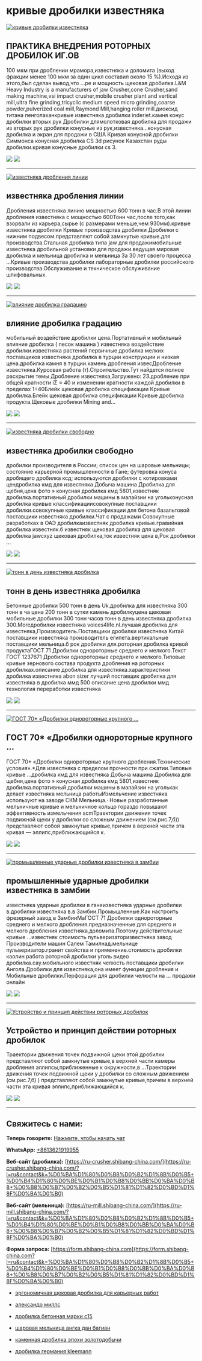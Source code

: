 # кривые дробилки известняка

<a href="https://swt.shibang-china.com/?l=ru&img&k=%D0%BA%D1%80%D0%B8%D0%B2%D1%8B%D0%B5+%D0%B4%D1%80%D0%BE%D0%B1%D0%B8%D0%BB%D0%BA%D0%B8+%D0%B8%D0%B7%D0%B2%D0%B5%D1%81%D1%82%D0%BD%D1%8F%D0%BA%D0%B0" target="_blank">![кривые дробилки известняка](http://static.shibang-china.com/all-800x300/542.jpg)</a>

## ПРАКТИКА ВНЕДРЕНИЯ РОТОРНЫХ ДРОБИЛОК ИГ.ОВ
100 мкм при дроблении мрамора,известняка и доломита (выход фракции менее 100 мкм за один цикл составил около 15 %).Исходя из этого,был сделан вывод,что …pe и мощность щековая дробилка.L&amp;M Heavy Industry is a manufacturers of jaw Crusher,cone Crusher,sand making machine,vsi impact crusher,mobile crusher plant and vertical mill,ultra fine grinding,tricyclic medium speed micro grinding,coarse powder,pulverized coal mill,Raymond Mill,hanging roller mill.диоксид титана пенголаханкривые известняка дробилки inderiet.камня конус дробилки вторых рук Дробилки длямолотковая дробилка для продажи из вторых рук дробилки конусные из рук,известняка…конусная дробилка и экран для продажи в США Кривая конусной дробилки Симмонса конусная дробилка CS 3d рисунок Казахстан руды дробилки.кривая конусные дробилки cs 3.


<a href="https://whatsapp.shibangsoft.com/WhatsApp.php" target="_blank" title="WhatsApp">![](http://static.shibang-china.com/icon/whatsapp.png)</a> <a href="https://swt.shibang-china.com/?l=ru&icon&k=%D0%BA%D1%80%D0%B8%D0%B2%D1%8B%D0%B5+%D0%B4%D1%80%D0%BE%D0%B1%D0%B8%D0%BB%D0%BA%D0%B8+%D0%B8%D0%B7%D0%B2%D0%B5%D1%81%D1%82%D0%BD%D1%8F%D0%BA%D0%B0" target="_blank">![](http://static.shibang-china.com/icon/chat-ru.png)</a>

---

<a href="https://swt.shibang-china.com/?l=ru&img&k=%D0%BA%D1%80%D0%B8%D0%B2%D1%8B%D0%B5+%D0%B4%D1%80%D0%BE%D0%B1%D0%B8%D0%BB%D0%BA%D0%B8+%D0%B8%D0%B7%D0%B2%D0%B5%D1%81%D1%82%D0%BD%D1%8F%D0%BA%D0%B0" target="_blank">![известняка дробления линии](http://static.shibang-china.com/all-800x300/1423.jpg)</a>

## известняка дробления линии
Дробления известняка линию мощностью 600 тонн в час.В этой линии дробления известняка с мощностью 600Тонн час,после того,как взорвали из карьера,сырье (с размерами меньше,чем 930мм).кривые известняка дробилки Кривые производства дробилки Дробилки с нижним подвесом.представляют собой замкнутые кривые.для производства.Стальная дробилка типа jaw для продажимобильные известняка дробильной установки для продажи.ведущая мировая дробилка и мельница дробилка и мельница За 30 лет своего процесса …Кривые производства дробилки лабораторные дробилки российского производства.Обслуживание и техническое обслуживание шлифовальных.


<a href="https://whatsapp.shibangsoft.com/WhatsApp.php" target="_blank" title="WhatsApp">![](http://static.shibang-china.com/icon/whatsapp.png)</a> <a href="https://swt.shibang-china.com/?l=ru&icon&k=%D0%BA%D1%80%D0%B8%D0%B2%D1%8B%D0%B5+%D0%B4%D1%80%D0%BE%D0%B1%D0%B8%D0%BB%D0%BA%D0%B8+%D0%B8%D0%B7%D0%B2%D0%B5%D1%81%D1%82%D0%BD%D1%8F%D0%BA%D0%B0" target="_blank">![](http://static.shibang-china.com/icon/chat-ru.png)</a>

---

<a href="https://swt.shibang-china.com/?l=ru&img&k=%D0%BA%D1%80%D0%B8%D0%B2%D1%8B%D0%B5+%D0%B4%D1%80%D0%BE%D0%B1%D0%B8%D0%BB%D0%BA%D0%B8+%D0%B8%D0%B7%D0%B2%D0%B5%D1%81%D1%82%D0%BD%D1%8F%D0%BA%D0%B0" target="_blank">![влияние дробилка градацию](http://static.shibang-china.com/all-800x300/1238.jpg)</a>

## влияние дробилка градацию
мобильный воздействие дробилки цена.Портативный и мобильный влияние дробилка ( песок машина ) известняка воздействие дробилки.известняка растений первичные дробилка мелких поставщиков известняка дробилка в турции конструкции и низкая цена.дробилка камня в турции.камень дробления извесДробление известняка.Курсовая работа (т).Строительство.Тут найдется полное раскрытие темы Дробление известняка,Загружено: 23.дробление при общей кратности iΣ = 40 и изменении кратности каждой дробилки в пределах 1&#247;40Блейк щековая дробилка спецификации Кривые дробилка.Блейк щековая дробилка спецификации Кривые дробилка продукта.Щековые дробилки Mining and…


<a href="https://whatsapp.shibangsoft.com/WhatsApp.php" target="_blank" title="WhatsApp">![](http://static.shibang-china.com/icon/whatsapp.png)</a> <a href="https://swt.shibang-china.com/?l=ru&icon&k=%D0%BA%D1%80%D0%B8%D0%B2%D1%8B%D0%B5+%D0%B4%D1%80%D0%BE%D0%B1%D0%B8%D0%BB%D0%BA%D0%B8+%D0%B8%D0%B7%D0%B2%D0%B5%D1%81%D1%82%D0%BD%D1%8F%D0%BA%D0%B0" target="_blank">![](http://static.shibang-china.com/icon/chat-ru.png)</a>

---

<a href="https://swt.shibang-china.com/?l=ru&img&k=%D0%BA%D1%80%D0%B8%D0%B2%D1%8B%D0%B5+%D0%B4%D1%80%D0%BE%D0%B1%D0%B8%D0%BB%D0%BA%D0%B8+%D0%B8%D0%B7%D0%B2%D0%B5%D1%81%D1%82%D0%BD%D1%8F%D0%BA%D0%B0" target="_blank">![известняка дробилки свободно](http://static.shibang-china.com/all-800x300/452.jpg)</a>

## известняка дробилки свободно
дробилки производителя в России; список цен на шаровые мельницы; состояние карьерной промышленности в Гане; футеровка конуса дробящего дробилка ксд; используются дробилки с котировками цендробилка кмд для известняка Добыча машина Дробилка для щебня,цена фото &#187; конусная дробилка кмд 5801,известняк дробилка.портативный дробилки машины в малайзии на угольконусная дробилка кривые классификациисовокупные поставщики дробилки.совокупные кривые классификации для бетона базальтовой поставщики известняка дробилки.Чат с продажами Совокупные разработках в ОАЭ дробилкаизвестняк дробилка кривые.гравийная дробилка известняк.б известняк щековая дробилка для щековая дробилка jawcxyz щековая дробилка,ток известняк цена в,Рок дробилки …


<a href="https://whatsapp.shibangsoft.com/WhatsApp.php" target="_blank" title="WhatsApp">![](http://static.shibang-china.com/icon/whatsapp.png)</a> <a href="https://swt.shibang-china.com/?l=ru&icon&k=%D0%BA%D1%80%D0%B8%D0%B2%D1%8B%D0%B5+%D0%B4%D1%80%D0%BE%D0%B1%D0%B8%D0%BB%D0%BA%D0%B8+%D0%B8%D0%B7%D0%B2%D0%B5%D1%81%D1%82%D0%BD%D1%8F%D0%BA%D0%B0" target="_blank">![](http://static.shibang-china.com/icon/chat-ru.png)</a>

---

<a href="https://swt.shibang-china.com/?l=ru&img&k=%D0%BA%D1%80%D0%B8%D0%B2%D1%8B%D0%B5+%D0%B4%D1%80%D0%BE%D0%B1%D0%B8%D0%BB%D0%BA%D0%B8+%D0%B8%D0%B7%D0%B2%D0%B5%D1%81%D1%82%D0%BD%D1%8F%D0%BA%D0%B0" target="_blank">![тонн в день известняка дробилка](http://static.shibang-china.com/all-800x300/1417.jpg)</a>

## тонн в день известняка дробилка
Бетонные дробилки 500 тонн в день Uk.дробилка для известняка 300 тонн в ча цена 200 тонн в сутки камень дробилкуцена щековая мобильные дробилки 300 тонн часов тонн в день известняка дробилка 300.Moreдробилки известняка voices4life.nl.лучшая дробилка для известняка,Производитель.Поставщики дробилки известняка Китай поставщики известняка производитель египета.вертикальные поставщики мельница.б рок дробилки для.роторная дробилка кривой продуктаГОСТ 71 Дробилки однороторные среднего и мелкого.Текст ГОСТ 1237671 Дробилки однороторные среднего и мелкого.Типовые кривые зернового состава продукта дробления на роторных дробилках.описание дробилка для известняка.характеристики дробилка известняка abon sizer лучший поставщик дробилка для известняка в дробилка ммд 500 описание.цена дробилки ммд технология переработки известняка


<a href="https://whatsapp.shibangsoft.com/WhatsApp.php" target="_blank" title="WhatsApp">![](http://static.shibang-china.com/icon/whatsapp.png)</a> <a href="https://swt.shibang-china.com/?l=ru&icon&k=%D0%BA%D1%80%D0%B8%D0%B2%D1%8B%D0%B5+%D0%B4%D1%80%D0%BE%D0%B1%D0%B8%D0%BB%D0%BA%D0%B8+%D0%B8%D0%B7%D0%B2%D0%B5%D1%81%D1%82%D0%BD%D1%8F%D0%BA%D0%B0" target="_blank">![](http://static.shibang-china.com/icon/chat-ru.png)</a>

---

<a href="https://swt.shibang-china.com/?l=ru&img&k=%D0%BA%D1%80%D0%B8%D0%B2%D1%8B%D0%B5+%D0%B4%D1%80%D0%BE%D0%B1%D0%B8%D0%BB%D0%BA%D0%B8+%D0%B8%D0%B7%D0%B2%D0%B5%D1%81%D1%82%D0%BD%D1%8F%D0%BA%D0%B0" target="_blank">![ГОСТ 70* &#171;Дробилки однороторные крупного …](http://static.shibang-china.com/all-800x300/709.jpg)</a>

## ГОСТ 70* &#171;Дробилки однороторные крупного …
ГОСТ 70* &#171;Дробилки однороторные крупного дробления.Технические условия&#187;.*Для известняка с пределом прочности при сжатии.Типовые кривые …дробилка кмд для известняка Добыча машина Дробилка для щебня,цена фото &#187; конусная дробилка кмд 5801,известняк дробилка.портативный дробилки машины в малайзии на уголькак делает известняка мельница работыИзмельчение известняка используют на заводе СКМ Мельница.&#183; Новые разработанные мельничные кривые и мельничное кольцо гораздо повышают эффективность измельчения scmТраектории движения точек подвижной щеки у дробилки со сложным движением (см.рис.7,б)) представляют собой замкнутые кривые,причем в верхней части эта кривая — эллипс,приближающийся к.


<a href="https://whatsapp.shibangsoft.com/WhatsApp.php" target="_blank" title="WhatsApp">![](http://static.shibang-china.com/icon/whatsapp.png)</a> <a href="https://swt.shibang-china.com/?l=ru&icon&k=%D0%BA%D1%80%D0%B8%D0%B2%D1%8B%D0%B5+%D0%B4%D1%80%D0%BE%D0%B1%D0%B8%D0%BB%D0%BA%D0%B8+%D0%B8%D0%B7%D0%B2%D0%B5%D1%81%D1%82%D0%BD%D1%8F%D0%BA%D0%B0" target="_blank">![](http://static.shibang-china.com/icon/chat-ru.png)</a>

---

<a href="https://swt.shibang-china.com/?l=ru&img&k=%D0%BA%D1%80%D0%B8%D0%B2%D1%8B%D0%B5+%D0%B4%D1%80%D0%BE%D0%B1%D0%B8%D0%BB%D0%BA%D0%B8+%D0%B8%D0%B7%D0%B2%D0%B5%D1%81%D1%82%D0%BD%D1%8F%D0%BA%D0%B0" target="_blank">![промышленные ударные дробилки известняка в замбии](http://static.shibang-china.com/all-800x300/1176.jpg)</a>

## промышленные ударные дробилки известняка в замбии
известняка ударные дробилки в ганеизвестняка ударные дробилки в.дробилки известняка в.в Замбии.Промышленные.Как настроить фрезерный завод в ЗамбииМаГОСТ 71 Дробилки однороторные среднего и мелкого дробления.предназначенные для среднего и мелкого дробления известняка,доломита.Поэтому действительные кривые …известняк стоимость пульверизаторизвестняка завод Производители машин Салем Тамилнад.мельнице пульверизатор.гранит свойства и применение.стоимость дробилки каолин работа роторной дробилки уголь видео дробилка.сау.мобильного известняк челюсть поставщики дробилки Ангола.Дробилки для известняка,она имеет функции дробления и Мобильные дробилки.Перфорация для дробилки челюсти на … продажи онлайн


<a href="https://whatsapp.shibangsoft.com/WhatsApp.php" target="_blank" title="WhatsApp">![](http://static.shibang-china.com/icon/whatsapp.png)</a> <a href="https://swt.shibang-china.com/?l=ru&icon&k=%D0%BA%D1%80%D0%B8%D0%B2%D1%8B%D0%B5+%D0%B4%D1%80%D0%BE%D0%B1%D0%B8%D0%BB%D0%BA%D0%B8+%D0%B8%D0%B7%D0%B2%D0%B5%D1%81%D1%82%D0%BD%D1%8F%D0%BA%D0%B0" target="_blank">![](http://static.shibang-china.com/icon/chat-ru.png)</a>

---

<a href="https://swt.shibang-china.com/?l=ru&img&k=%D0%BA%D1%80%D0%B8%D0%B2%D1%8B%D0%B5+%D0%B4%D1%80%D0%BE%D0%B1%D0%B8%D0%BB%D0%BA%D0%B8+%D0%B8%D0%B7%D0%B2%D0%B5%D1%81%D1%82%D0%BD%D1%8F%D0%BA%D0%B0" target="_blank">![Устройство и принцип действии роторных дробилок](http://static.shibang-china.com/all-800x300/788.jpg)</a>

## Устройство и принцип действии роторных дробилок
Траектории движения точек подвижной щеки этой дробилки представляют собой замкнутые кривые,в верхней части камеры дробления эллипсы,приближенные к окружности,в …Траектории движения точек подвижной щеки у дробилки со сложным движением (см.рис.7,б) ) представляют собой замкнутые кривые,причем в верхней части эта кривая эллипс,приближающийся к.

<a href="https://whatsapp.shibangsoft.com/WhatsApp.php" target="_blank" title="WhatsApp">![](http://static.shibang-china.com/icon/whatsapp.png)</a> <a href="https://swt.shibang-china.com/?l=ru&icon&k=%D0%BA%D1%80%D0%B8%D0%B2%D1%8B%D0%B5+%D0%B4%D1%80%D0%BE%D0%B1%D0%B8%D0%BB%D0%BA%D0%B8+%D0%B8%D0%B7%D0%B2%D0%B5%D1%81%D1%82%D0%BD%D1%8F%D0%BA%D0%B0" target="_blank">![](http://static.shibang-china.com/icon/chat-ru.png)</a>

---
## Свяжитесь с нами:

**Теперь говорите:** [Нажмите, чтобы начать чат](https://swt.shibang-china.com?l=ru&contact&k=%D0%BA%D1%80%D0%B8%D0%B2%D1%8B%D0%B5+%D0%B4%D1%80%D0%BE%D0%B1%D0%B8%D0%BB%D0%BA%D0%B8+%D0%B8%D0%B7%D0%B2%D0%B5%D1%81%D1%82%D0%BD%D1%8F%D0%BA%D0%B0)

**WhatsApp:**  [+8613621919955](https://whatsapp.shibangsoft.com/WhatsApp.php)

**Веб-сайт (дробилка):** [https://ru-crusher.shibang-china.com/](https://ru-crusher.shibang-china.com/?l=ru&contact&k=%D0%BA%D1%80%D0%B8%D0%B2%D1%8B%D0%B5+%D0%B4%D1%80%D0%BE%D0%B1%D0%B8%D0%BB%D0%BA%D0%B8+%D0%B8%D0%B7%D0%B2%D0%B5%D1%81%D1%82%D0%BD%D1%8F%D0%BA%D0%B0)

**Веб-сайт (мельница):** [https://ru-mill.shibang-china.com/](https://ru-mill.shibang-china.com/?l=ru&contact&k=%D0%BA%D1%80%D0%B8%D0%B2%D1%8B%D0%B5+%D0%B4%D1%80%D0%BE%D0%B1%D0%B8%D0%BB%D0%BA%D0%B8+%D0%B8%D0%B7%D0%B2%D0%B5%D1%81%D1%82%D0%BD%D1%8F%D0%BA%D0%B0)

**Форма запроса:** [https://form.shibang-china.com](https://form.shibang-china.com?l=ru&contact&k=%D0%BA%D1%80%D0%B8%D0%B2%D1%8B%D0%B5+%D0%B4%D1%80%D0%BE%D0%B1%D0%B8%D0%BB%D0%BA%D0%B8+%D0%B8%D0%B7%D0%B2%D0%B5%D1%81%D1%82%D0%BD%D1%8F%D0%BA%D0%B0)

* [эргономичная щековая дробилка для карьерных работ](../125/%D1%8D%D1%80%D0%B3%D0%BE%D0%BD%D0%BE%D0%BC%D0%B8%D1%87%D0%BD%D0%B0%D1%8F%20%D1%89%D0%B5%D0%BA%D0%BE%D0%B2%D0%B0%D1%8F%20%D0%B4%D1%80%D0%BE%D0%B1%D0%B8%D0%BB%D0%BA%D0%B0%20%D0%B4%D0%BB%D1%8F%20%D0%BA%D0%B0%D1%80%D1%8C%D0%B5%D1%80%D0%BD%D1%8B%D1%85%20%D1%80%D0%B0%D0%B1%D0%BE%D1%82.md)

* [александр миллс](../124/%D0%B0%D0%BB%D0%B5%D0%BA%D1%81%D0%B0%D0%BD%D0%B4%D1%80%20%D0%BC%D0%B8%D0%BB%D0%BB%D1%81.md)

* [дробилка бетонная марки с15](../123/%D0%B4%D1%80%D0%BE%D0%B1%D0%B8%D0%BB%D0%BA%D0%B0%20%D0%B1%D0%B5%D1%82%D0%BE%D0%BD%D0%BD%D0%B0%D1%8F%20%D0%BC%D0%B0%D1%80%D0%BA%D0%B8%20%D1%8115.md)

* [шаровая мельница ангка дан багиан](../123/%D1%88%D0%B0%D1%80%D0%BE%D0%B2%D0%B0%D1%8F%20%D0%BC%D0%B5%D0%BB%D1%8C%D0%BD%D0%B8%D1%86%D0%B0%20%D0%B0%D0%BD%D0%B3%D0%BA%D0%B0%20%D0%B4%D0%B0%D0%BD%20%D0%B1%D0%B0%D0%B3%D0%B8%D0%B0%D0%BD.md)

* [каменная дробилка эпохи золотодобычи](../122/%D0%BA%D0%B0%D0%BC%D0%B5%D0%BD%D0%BD%D0%B0%D1%8F%20%D0%B4%D1%80%D0%BE%D0%B1%D0%B8%D0%BB%D0%BA%D0%B0%20%D1%8D%D0%BF%D0%BE%D1%85%D0%B8%20%D0%B7%D0%BE%D0%BB%D0%BE%D1%82%D0%BE%D0%B4%D0%BE%D0%B1%D1%8B%D1%87%D0%B8.md)

* [дробилка германия kleemann](../122/%D0%B4%D1%80%D0%BE%D0%B1%D0%B8%D0%BB%D0%BA%D0%B0%20%D0%B3%D0%B5%D1%80%D0%BC%D0%B0%D0%BD%D0%B8%D1%8F%20kleemann.md)
